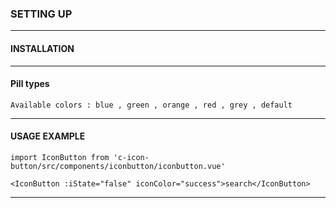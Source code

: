 
### **SETTING UP**
---

#### **INSTALLATION**
---

#### Pill types
```
Available colors : blue , green , orange , red , grey , default
```

---

#### **USAGE EXAMPLE**

```
import IconButton from 'c-icon-button/src/components/iconbutton/iconbutton.vue'
```

```
<IconButton :iState="false" iconColor="success">search</IconButton>
``` 
---


